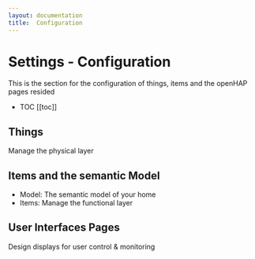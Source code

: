 ```yaml
---
layout: documentation
title:  Configuration
---
```


# Settings - Configuration

This is the section for the configuration of things, items and the openHAP pages resided


- TOC
  [[toc]]

## Things

Manage the physical layer

## Items and the semantic Model

* Model: The semantic model of your home
* Items: Manage the functional layer


## User Interfaces Pages

Design displays for user control & monitoring


